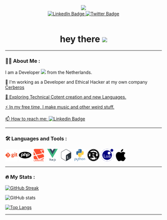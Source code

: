 <div id="header" align="center">
  <a href="https://blog.mariusvanzundert.nl">
    <img src="https://media3.giphy.com/media/v1.Y2lkPTc5MGI3NjExOGE5NzI0NDcwZWMwZjdhNjVlNWJjMTBmYWMyOWE4YzUyMmM4NmY3ZCZlcD12MV9pbnRlcm5hbF9naWZzX2dpZklkJmN0PXM/0lfqHNZwWM1hOvJ9CX/giphy.gif"
  </a>
  <div id="badges">
    <a href="https://www.linkedin.com/in/marius-van-zundert-34620513">
      <img src="https://img.shields.io/badge/LinkedIn-blue?style=for-the-badge&logo=linkedin&logoColor=white" alt="LinkedIn Badge"/>
    </a>
    <a href="https://twitter.com/Marske1984">
      <img src="https://img.shields.io/badge/Twitter-blue?style=for-the-badge&logo=twitter&logoColor=white" alt="Twitter Badge"/>
    </a>
  </div>
  <img src="https://komarev.com/ghpvc/?username=Mvzundert&style=flat-square&color=blue" alt=""/>
  <h1>
    hey there
    <img src="https://media.giphy.com/media/hvRJCLFzcasrR4ia7z/giphy.gif" width="30px"/>
  </h1>
</div>

---

### :man_technologist: About Me :
 I am a Developer  <img src="https://media.giphy.com/media/WUlplcMpOCEmTGBtBW/giphy.gif" width="30"> from the Netherlands.

:telescope: I'm working as a Developer and Ethical Hacker at my own company <a href="https://www.cerberos.dev" target="_blank">Cerberos</href>
    
:seedling: Exploring Technical Cotent creation and new Languages.
    
:zap: In my free time, I make music and other weird stuff.
    
:mailbox: How to reach me: [![Linkedin Badge](https://img.shields.io/badge/-mvzundert-blue?style=flat&logo=Linkedin&logoColor=white)]("https://www.linkedin.com/in/marius-van-zundert-34620513)

---

### :hammer_and_wrench: Languages and Tools :
<div>
  <img src="https://github.com/devicons/devicon/blob/master/icons/git/git-plain-wordmark.svg" title="Git" **alt="Git" width="40" height="40"/>
  <img src="https://github.com/devicons/devicon/blob/master/icons/php/php-plain.svg" title="PHP" **alt="PHP" width="40" height="40"/>
  <img src="https://github.com/devicons/devicon/blob/master/icons/laravel/laravel-plain-wordmark.svg" title="Laravel" **alt="Laravel" width="40" height="40"/>
  <img src="https://github.com/devicons/devicon/blob/master/icons/vuejs/vuejs-original-wordmark.svg" title="Vuejs" **alt="Vuejs" width="40" height="40"/>
  <img src="https://github.com/devicons/devicon/blob/master/icons/bash/bash-plain.svg" title="Bash" **alt="Bash" width="40" height="40"/>
  <img src="https://github.com/devicons/devicon/blob/master/icons/python/python-original-wordmark.svg" title="Python" **alt="Python" width="40" height="40"/>
  <img src="https://github.com/devicons/devicon/blob/master/icons/rust/rust-plain.svg" title="Rust" **alt="Rust" width="40" height="40"/>
  <img src="https://github.com/devicons/devicon/blob/master/icons/lua/lua-plain-wordmark.svg" title="Lua" **alt="Lua" width="40" height="40"/>
  <img src="https://github.com/devicons/devicon/blob/master/icons/apple/apple-original.svg" title="Apple" **alt="Lua" width="40" height="40"/>
</div>

---

### :fire: My Stats :
[![GitHub Streak](http://github-readme-streak-stats.herokuapp.com?user=Mvzundert&theme=dark&background=000000)](https://git.io/streak-stats)

![GitHub stats](https://github-readme-stats.vercel.app/api?username=Mvzundert&show_icons=true&theme=vision-friendly-dark&count_private=true&layout=compact)

[![Top Langs](https://github-readme-stats.vercel.app/api/top-langs/?username=Mvzundert&layout=compact&theme=vision-friendly-dark)](https://github.com/anuraghazra/github-readme-stats)

---
